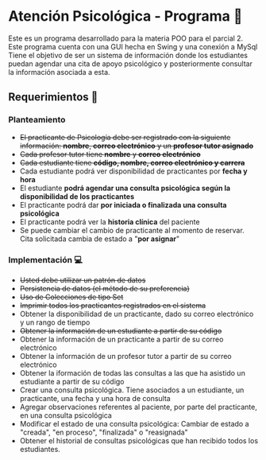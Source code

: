 # Atención Psicológica - Programa 🧠
Este es un programa desarrollado para la materia POO para el parcial 2. Este programa cuenta con una GUI hecha en Swing y una conexión a MySql
Tiene el objetivo de ser un sistema de información donde los estudiantes puedan agendar una cita de apoyo psicológico y posteriormente consultar la información asociada a esta.
## Requerimientos 📝
### Planteamiento
- ~~El practicante de Psicología debe ser registrado con la siguiente información: **nombre**, **correo electrónico** y un **profesor tutor asignado**~~
- ~~Cada profesor tutor tiene **nombre** y **correo electrónico**~~
- ~~Cada estudiante tiene **código, nombre, correo electrónico y carrera**~~
- Cada estudiante podrá ver disponibilidad de practicantes por **fecha y hora**
- El estudiante **podrá agendar una consulta psicológica según la disponibilidad de los practicantes**
- El practicante podrá dar **por iniciada o finalizada una consulta psicológica**
- El practicante podrá ver la **historia clínica** del paciente
- Se puede cambiar el cambio de practicante al momento de reservar. Cita solicitada cambia de estado a "**por asignar**"
### Implementación 💻
- ~~Usted debe utilizar un patrón de datos~~
- ~~Persistencia de datos (el método de su preferencia)~~
- ~~Uso de Colecciones de tipo Set~~
- ~~Imprimir todos los practicantes registrados en el sistema~~
- Obtener la disponibilidad de un practicante, dado su correo electrónico y un rango de tiempo
- ~~Obtener la información de un estudiante a partir de su código~~
- Obtener la información de un practicante a partir de su correo electrónico
- Obtener la información de un profesor tutor a partir de su correo electrónico
- Obtener la iformación de todas las consultas a las que ha asistido un estudiante a partir de su código
- Crear una consulta psicológica. Tiene asociados a un estudiante, un practicante, una fecha y una hora de consulta
- Agregar observaciones referentes al paciente, por parte del practicante, en una consulta psicológica
- Modificar el estado de una consulta psicológica: Cambiar de estado a "creada", "en proceso", "finalizada" o "reasignada"
- Obtener el historial de consultas psicológicas que han recibido todos los estudiantes.
